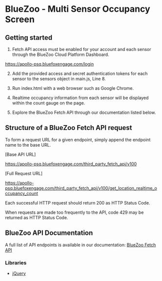 # BlueZoo - Multi Sensor Occupancy Screen

## Getting started

1. Fetch API access must be enabled for your account and each sensor through the BlueZoo Cloud Platform Dashboard.

https://apollo-psq.bluefoxengage.com/login

2. Add the provided access and secret authentication tokens for each sensor to the sensors object in main.js, Line 8.

3. Run index.html with a web browser such as Google Chrome.

4. Realtime occupancy information from each sensor will be displayed within the count gauge on the page.

5. Explore the BlueZoo Fetch API through our documentation listed below.

## Structure of a BlueZoo Fetch API request

To form a request URL for a given endpoint, simply append the endpoint name to the base URL.

[Base API URL]

https://apollo-psq.bluefoxengage.com/third_party_fetch_api/v100

[Full Request URL]

https://apollo-psq.bluefoxengage.com/third_party_fetch_api/v100/get_location_realtime_occupancy_count

Each successful HTTP request should return 200 as HTTP Status Code.

When requests are made too frequently to the API, code 429 may be returned as HTTP Status Code.

## BlueZoo API Documentation

A full list of API endpoints is available in our documentation: [BlueZoo Fetch API](https://api.bluezoo.io/)


### Libraries

- [jQuery](https://jquery.com/)
